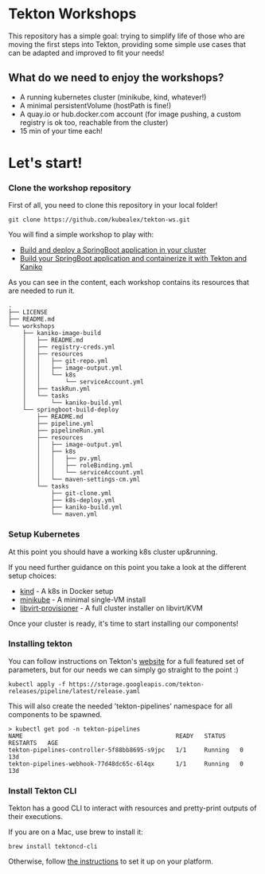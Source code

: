# Tekton Workshops

This repository has a simple goal: trying to simplify life of those who are moving the first steps into Tekton, providing some simple use cases that can be adapted and improved to fit your needs!

## What do we need to enjoy the workshops?
- A running kubernetes cluster (minikube, kind, whatever!)
- A minimal persistentVolume (hostPath is fine!)
- A quay.io or hub.docker.com account (for image pushing, a custom registry is ok too, reachable from the cluster)
- 15 min of your time each!

# Let's start!

### Clone the workshop repository

First of all, you need to clone this repository in your local folder!

    git clone https://github.com/kubealex/tekton-ws.git

You will find a simple workshop to play with:  

- [Build and deploy a SpringBoot application in your cluster](https://github.com/kubealex/tekton-ws/tree/main/workshops/springboot-build-deploy)
- [Build your SpringBoot application and containerize it with Tekton and Kaniko](https://github.com/kubealex/tekton-workshops/tree/main/workshops/kaniko-image-build)


As you can see in the content, each workshop contains its resources that are needed to run it.

    .
    ├── LICENSE
    ├── README.md
    └── workshops
        ├── kaniko-image-build
        │   ├── README.md
        │   ├── registry-creds.yml
        │   ├── resources
        │   │   ├── git-repo.yml
        │   │   ├── image-output.yml
        │   │   └── k8s
        │   │       └── serviceAccount.yml
        │   ├── taskRun.yml
        │   └── tasks
        │       └── kaniko-build.yml
        └── springboot-build-deploy
            ├── README.md
            ├── pipeline.yml
            ├── pipelineRun.yml
            ├── resources
            │   ├── image-output.yml
            │   ├── k8s
            │   │   ├── pv.yml
            │   │   ├── roleBinding.yml
            │   │   └── serviceAccount.yml
            │   └── maven-settings-cm.yml
            └── tasks
                ├── git-clone.yml
                ├── k8s-deploy.yml
                ├── kaniko-build.yml
                └── maven.yml

### Setup Kubernetes

At this point you should have a working k8s cluster up&running.

If you need further guidance on this point you take a look at the different setup choices:

- [kind](https://kind.sigs.k8s.io/docs/user/quick-start/)  - A k8s in Docker setup  
- [minikube](https://minikube.sigs.k8s.io/docs/) - A minimal single-VM install  
- [libvirt-provisioner](https://github.com/kubealex/libvirt-k8s-provisioner) - A full cluster installer on libvirt/KVM  

Once your cluster is ready, it's time to start installing our components!

### Installing tekton

You can follow instructions on Tekton's [website](https://tekton.dev/docs/getting-started/) for a full featured set of parameters, but for our needs we can simply go straight to the point :)

    kubectl apply -f https://storage.googleapis.com/tekton-releases/pipeline/latest/release.yaml

This will also create the needed 'tekton-pipelines' namespace for all components to be spawned.

    > kubectl get pod -n tekton-pipelines
    NAME                                           READY   STATUS    RESTARTS   AGE
    tekton-pipelines-controller-5f88bb8695-s9jpc   1/1     Running   0          13d
    tekton-pipelines-webhook-77d48dc65c-6l4qx      1/1     Running   0          13d


### Install Tekton CLI

Tekton has a good CLI to interact with resources and pretty-print outputs of their executions.

If you are on a Mac, use brew to install it:

    brew install tektoncd-cli

Otherwise, follow [the instructions](https://github.com/tektoncd/cli) to set it up on your platform.
